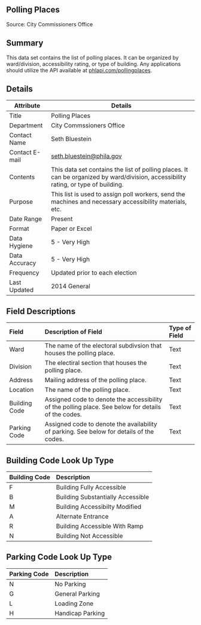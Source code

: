 ## Polling Places

Source: City Commissioners Office

Summary
--------------------------
This data set contains the list of polling places. It can be organized by ward/division, accessibility rating, or type of building. Any applications should utilize the API available at [phlapi.com/pollingplaces](http://phlapi.com/pollingplaces).

Details
-----------------

| Attribute | Details |
| ---------- |--------------|
| Title | Polling Places |
| Department | City Commssioners Office |
| Contact Name | Seth Bluestein |
| Contact E-mail | seth.bluestein@phila.gov |
| Contents | This data set contains the list of polling places. It can be organized by ward/division, accessibility rating, or type of building. |
| Purpose | This list is used to assign poll workers, send the machines and necessary accessibility materials, etc. |
| Date Range | Present |
| Format | Paper or Excel |
| Data Hygiene | 5 - Very High |
| Data Accuracy | 5 - Very High |
| Frequency	| Updated prior to each election |
| Last Updated	| 2014 General |


Field Descriptions
--------------------------

|Field|Description of Field|Type of Field|
|:----|:-------------------|:------------|
|Ward|The name of the electoral subdivsion that houses the polling place.|Text|
|Division|The electiral section that houses the polling place.|Text|
|Address|Mailing address of the polling place.|Text|
|Location|The name of the polling place.|Text|
|Building Code|Assigned code to denote the accessibility of the polling place. See below for details of the codes.|Text|
|Parking Code|Assigned code to denote the availability of parking. See below for details of the codes.|Text|

Building Code Look Up Type
--------------------------

|Building Code|Description|
|:------------|:----------|
|F|Building Fully Accessible|
|B|Building Substantially Accessible|
|M|Building Accessibilty Modified|
|A|Alternate Entrance|
|R|Building Accessible With Ramp|
|N|Building Not Accessible|

Parking Code Look Up Type
--------------------------

|Parking Code|Description|
|:-----------|:----------|
|N|No Parking|
|G|General Parking|
|L|Loading Zone|
|H|Handicap Parking|
